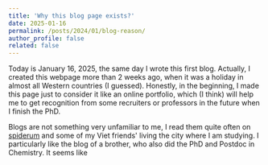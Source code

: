 ```yaml
---
title: 'Why this blog page exists?'
date: 2025-01-16
permalink: /posts/2024/01/blog-reason/
author_profile: false
related: false
---
```


Today is January 16, 2025, the same day I wrote this first blog. Actually, I created this webpage more than 2 weeks ago, when it was a holiday in almost all Western countries (I guessed). Honestly, in the beginning, I made this page just to consider it like an online portfolio, which (I think) will help me to get recognition from some recruiters or professors in the future when I finish the PhD.

Blogs are not something very unfamiliar to me, I read them quite often on [spiderum](https://spiderum.com/) and some of my Viet friends' living the city where I am studying. I particularly like the blog of a brother, who also did the PhD and Postdoc in Chemistry. It seems like